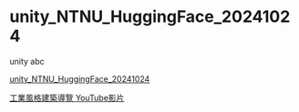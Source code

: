 
# unity_NTNU_HuggingFace_20241024
 unity abc

[unity_NTNU_HuggingFace_20241024](https://drive.google.com/drive/folders/1KkeYCaNuQR7fTntAEHXttBVlVjlYb-Fl?usp=drive_link)

[工業風格建築導覽 YouTube影片](https://youtu.be/2FxW2lAkWgA?si=xt1a-1WaXnt9B5q4)
